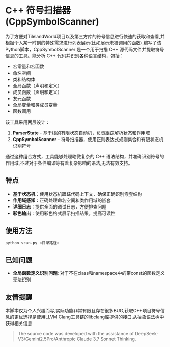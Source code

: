 # C++ 符号扫描器 (CppSymbolScanner)

为了方便对TilelandWorld项目以及第三方库的符号信息进行快速的获取和查看,并根据个人某一时刻的特殊需求进行列表展示(比如展示未被调用的函数),编写了该Python脚本，CppSymbolScanner 是一个用于扫描 C++ 源代码文件并提取符号信息的工具。能分析 C++ 代码并识别各种语言结构，包括：
- 宏常量和宏函数
- 命名空间
- 类和结构体
- 全局函数（声明和定义）
- 成员函数（声明和定义）
- 友元函数
- 全局变量和类成员变量
- 函数调用

该工具采用两层设计：
1. **ParserState** - 基于栈的有限状态自动机，负责跟踪解析状态和作用域
2. **CppSymbolScanner** - 符号扫描器，使用正则表达式规则集合和有限状态机识别符号

通过这种组合方式，工具能够处理略微复杂的 C++ 语法结构，并准确识别符号的作用域,不过对于条件编译等有着复杂影响的语法,无法有效支持。

## 特点

- **基于状态机**：使用状态机跟踪代码上下文，确保正确识别嵌套结构
- **作用域感知**：正确处理命名空间和类作用域的嵌套
- **详细日志**：提供全面的调试日志，方便排查问题
- **彩色输出**：使用彩色格式展示扫描结果，提高可读性

## 使用方法

```bash
python scan.py <目录路径>
```

## 已知问题
- **全局函数定义识别问题**: 对于不在class和namespace中的带const的函数定义无法识别

## 友情提醒
本脚本仅为个人兴趣而写,实际功能非常有限且存在很多BUG,获取C++项目符号信息的更优选择是使用LLVM Clang工具链的libclang库提供的接口,从抽象语法树中获得相关信息

> The source code was developed with the assistance of DeepSeek-V3/Gemini2.5Pro/Anthropic Claude 3.7 Sonnet Thinking.
